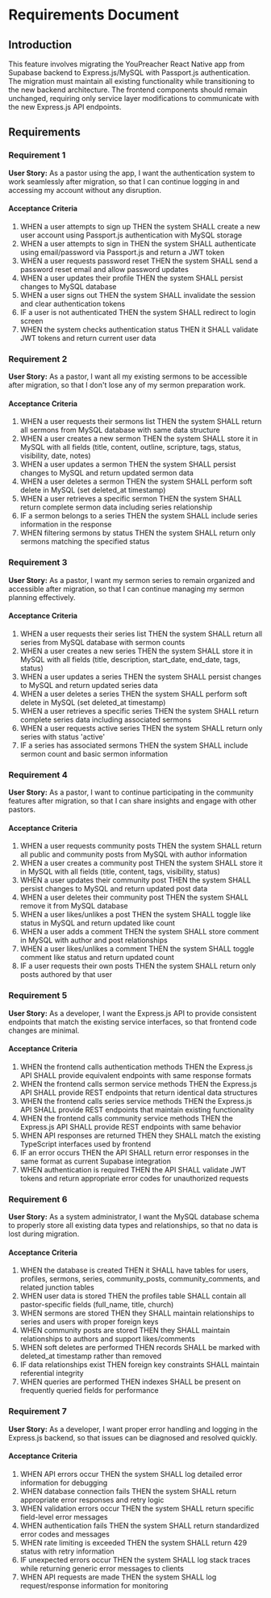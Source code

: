 # Requirements Document

## Introduction

This feature involves migrating the YouPreacher React Native app from Supabase backend to Express.js/MySQL with Passport.js authentication. The migration must maintain all existing functionality while transitioning to the new backend architecture. The frontend components should remain unchanged, requiring only service layer modifications to communicate with the new Express.js API endpoints.

## Requirements

### Requirement 1

**User Story:** As a pastor using the app, I want the authentication system to work seamlessly after migration, so that I can continue logging in and accessing my account without any disruption.

#### Acceptance Criteria

1. WHEN a user attempts to sign up THEN the system SHALL create a new user account using Passport.js authentication with MySQL storage
2. WHEN a user attempts to sign in THEN the system SHALL authenticate using email/password via Passport.js and return a JWT token
3. WHEN a user requests password reset THEN the system SHALL send a password reset email and allow password updates
4. WHEN a user updates their profile THEN the system SHALL persist changes to MySQL database
5. WHEN a user signs out THEN the system SHALL invalidate the session and clear authentication tokens
6. IF a user is not authenticated THEN the system SHALL redirect to login screen
7. WHEN the system checks authentication status THEN it SHALL validate JWT tokens and return current user data

### Requirement 2

**User Story:** As a pastor, I want all my existing sermons to be accessible after migration, so that I don't lose any of my sermon preparation work.

#### Acceptance Criteria

1. WHEN a user requests their sermons list THEN the system SHALL return all sermons from MySQL database with same data structure
2. WHEN a user creates a new sermon THEN the system SHALL store it in MySQL with all fields (title, content, outline, scripture, tags, status, visibility, date, notes)
3. WHEN a user updates a sermon THEN the system SHALL persist changes to MySQL and return updated sermon data
4. WHEN a user deletes a sermon THEN the system SHALL perform soft delete in MySQL (set deleted_at timestamp)
5. WHEN a user retrieves a specific sermon THEN the system SHALL return complete sermon data including series relationship
6. IF a sermon belongs to a series THEN the system SHALL include series information in the response
7. WHEN filtering sermons by status THEN the system SHALL return only sermons matching the specified status

### Requirement 3

**User Story:** As a pastor, I want my sermon series to remain organized and accessible after migration, so that I can continue managing my sermon planning effectively.

#### Acceptance Criteria

1. WHEN a user requests their series list THEN the system SHALL return all series from MySQL database with sermon counts
2. WHEN a user creates a new series THEN the system SHALL store it in MySQL with all fields (title, description, start_date, end_date, tags, status)
3. WHEN a user updates a series THEN the system SHALL persist changes to MySQL and return updated series data
4. WHEN a user deletes a series THEN the system SHALL perform soft delete in MySQL (set deleted_at timestamp)
5. WHEN a user retrieves a specific series THEN the system SHALL return complete series data including associated sermons
6. WHEN a user requests active series THEN the system SHALL return only series with status 'active'
7. IF a series has associated sermons THEN the system SHALL include sermon count and basic sermon information

### Requirement 4

**User Story:** As a pastor, I want to continue participating in the community features after migration, so that I can share insights and engage with other pastors.

#### Acceptance Criteria

1. WHEN a user requests community posts THEN the system SHALL return all public and community posts from MySQL with author information
2. WHEN a user creates a community post THEN the system SHALL store it in MySQL with all fields (title, content, tags, visibility, status)
3. WHEN a user updates their community post THEN the system SHALL persist changes to MySQL and return updated post data
4. WHEN a user deletes their community post THEN the system SHALL remove it from MySQL database
5. WHEN a user likes/unlikes a post THEN the system SHALL toggle like status in MySQL and return updated like count
6. WHEN a user adds a comment THEN the system SHALL store comment in MySQL with author and post relationships
7. WHEN a user likes/unlikes a comment THEN the system SHALL toggle comment like status and return updated count
8. IF a user requests their own posts THEN the system SHALL return only posts authored by that user

### Requirement 5

**User Story:** As a developer, I want the Express.js API to provide consistent endpoints that match the existing service interfaces, so that frontend code changes are minimal.

#### Acceptance Criteria

1. WHEN the frontend calls authentication methods THEN the Express.js API SHALL provide equivalent endpoints with same response formats
2. WHEN the frontend calls sermon service methods THEN the Express.js API SHALL provide REST endpoints that return identical data structures
3. WHEN the frontend calls series service methods THEN the Express.js API SHALL provide REST endpoints that maintain existing functionality
4. WHEN the frontend calls community service methods THEN the Express.js API SHALL provide REST endpoints with same behavior
5. WHEN API responses are returned THEN they SHALL match the existing TypeScript interfaces used by frontend
6. IF an error occurs THEN the API SHALL return error responses in the same format as current Supabase integration
7. WHEN authentication is required THEN the API SHALL validate JWT tokens and return appropriate error codes for unauthorized requests

### Requirement 6

**User Story:** As a system administrator, I want the MySQL database schema to properly store all existing data types and relationships, so that no data is lost during migration.

#### Acceptance Criteria

1. WHEN the database is created THEN it SHALL have tables for users, profiles, sermons, series, community_posts, community_comments, and related junction tables
2. WHEN user data is stored THEN the profiles table SHALL contain all pastor-specific fields (full_name, title, church)
3. WHEN sermons are stored THEN they SHALL maintain relationships to series and users with proper foreign keys
4. WHEN community posts are stored THEN they SHALL maintain relationships to authors and support likes/comments
5. WHEN soft deletes are performed THEN records SHALL be marked with deleted_at timestamp rather than removed
6. IF data relationships exist THEN foreign key constraints SHALL maintain referential integrity
7. WHEN queries are performed THEN indexes SHALL be present on frequently queried fields for performance

### Requirement 7

**User Story:** As a developer, I want proper error handling and logging in the Express.js backend, so that issues can be diagnosed and resolved quickly.

#### Acceptance Criteria

1. WHEN API errors occur THEN the system SHALL log detailed error information for debugging
2. WHEN database connection fails THEN the system SHALL return appropriate error responses and retry logic
3. WHEN validation errors occur THEN the system SHALL return specific field-level error messages
4. WHEN authentication fails THEN the system SHALL return standardized error codes and messages
5. WHEN rate limiting is exceeded THEN the system SHALL return 429 status with retry information
6. IF unexpected errors occur THEN the system SHALL log stack traces while returning generic error messages to clients
7. WHEN API requests are made THEN the system SHALL log request/response information for monitoring